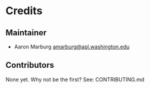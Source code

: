 # Credits

## Maintainer

* Aaron Marburg <amarburg@apl.washington.edu>

## Contributors

None yet. Why not be the first? See: CONTRIBUTING.md
    
